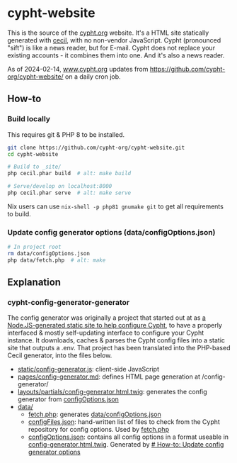# cypht-website
This is the source of the [cypht.org](https://cypht.org/) website. It's a HTML site statically generated with [cecil](https://cecil.app/), with no non-vendor
JavaScript. Cypht (pronounced "sift") is like a news reader, but for E-mail. Cypht does not replace your existing accounts - it combines them into one. And it's also a news reader.

As of 2024-02-14, www.cypht.org updates from https://github.com/cypht-org/cypht-website/ on a daily cron job.

## How-to
### Build locally
This requires git & PHP 8 to be installed.
```bash
git clone https://github.com/cypht-org/cypht-website.git
cd cypht-website

# Build to _site/
php cecil.phar build  # alt: make build

# Serve/develop on localhost:8000
php cecil.phar serve  # alt: make serve
```

Nix users can use `nix-shell -p php81 gnumake git` to get all requirements to build.

### Update config generator options (data/configOptions.json)
```bash
# In project root
rm data/configOptions.json
php data/fetch.php  # alt: make
```

## Explanation
### cypht-config-generator-generator
The config generator was originally a project that started out at as [a Node.JS-generated static site to help configure Cypht](https://github.com/denperidge/cypht-config-generator), to have a properly interfaced & mostly self-updating interface to configure your Cypht instance. It downloads, caches & parses the Cypht config files into a static site that outputs a .env. That project has been translated into the PHP-based Cecil generator, into the files below.

- [static/config-generator.js](static/config-generator.js): client-side JavaScript
- [pages/config-generator.md](pages/config-generator.md): defines HTML page generation at /config-generator/
- [layouts/partials/config-generator.html.twig](layouts/partials/config-generator.html.twig): generates the config generator from [configOptions.json](data/configOptions.json) 
- [data/](data/)
    - [fetch.php](data/fetch.php): generates [data/configOptions.json](data/configOptions.json)
    - [configFiles.json](data/configFiles.json): hand-written list of files to check from the Cypht repository for config options. Used by [fetch.php](data/fetch.php)
    - [configOptions.json](data/configOptions.json): contains all config options in a format useable in [config-generator.html.twig](layouts/partials/config-generator.html.twig). Generated by [# How-to: Update config generator options](#update-config-generator-options-dataconfigoptionsjson)
